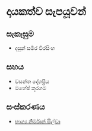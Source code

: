 # දායකත්ව සැපයූවන්

## සැකැසුම

* දසුන් සමීර වීරසිංහ

## සහය

* වසන්ත දේශප්‍රිය
* මහේෂ් කූරගම

## සංස්කරණය

* [භාග්‍ය නිර්මාන් සිල්වා](http://www.about.me/bhagyas)
